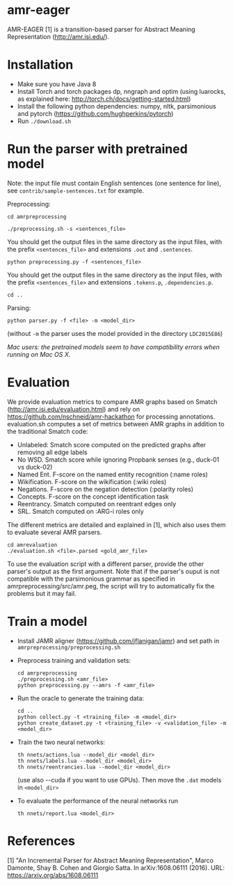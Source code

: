 # amr-eager

AMR-EAGER [1] is a transition-based parser for Abstract Meaning Representation (http://amr.isi.edu/).

# Installation

- Make sure you have Java 8
- Install Torch and torch packages dp, nngraph and optim (using luarocks, as explained here: http://torch.ch/docs/getting-started.html)
- Install the following python dependencies: numpy, nltk, parsimonious and pytorch (https://github.com/hughperkins/pytorch)
- Run ```./download.sh```

# Run the parser with pretrained model

Note: the input file must contain English sentences (one sentence for line), see ```contrib/sample-sentences.txt``` for example.

Preprocessing:
```
cd amrpreprocessing
```

```
./preprocessing.sh -s <sentences_file>
```

You should get the output files in the same directory as the input files, with the prefix ```<sentences_file>``` and extensions ```.out``` and ```.sentences```.

```
python preprocessing.py -f <sentences_file>
```

You should get the output files in the same directory as the input files, with the prefix ```<sentences_file>``` and extensions ```.tokens.p```, ```.dependencies.p```.

```
cd ..
```

Parsing:
```
python parser.py -f <file> -m <model_dir>
``` 

(without ```-m``` the parser uses the model provided in the directory ```LDC2015E86```)

*Mac users: the pretrained models seem to have compatibility errors when running on Mac OS X.*

# Evaluation

We provide evaluation metrics to compare AMR graphs based on Smatch (http://amr.isi.edu/evaluation.html) and rely on https://github.com/nschneid/amr-hackathon for processing annotations.
evaluation.sh computes a set of metrics between AMR graphs in addition to the traditional Smatch code:

* Unlabeled: Smatch score computed on the predicted graphs after removing all edge labels
* No WSD. Smatch score while ignoring Propbank senses (e.g., duck-01 vs duck-02)
* Named Ent. F-score on the named entity recognition (:name roles)
* Wikification. F-score on the wikification (:wiki roles)
* Negations. F-score on the negation detection (:polarity roles)
* Concepts. F-score on the concept identification task
* Reentrancy. Smatch computed on reentrant edges only
* SRL. Smatch computed on :ARG-i roles only

The different metrics are detailed and explained in [1], which also uses them to evaluate several AMR parsers.

```
cd amrevaluation
./evaluation.sh <file>.parsed <gold_amr_file>
```

To use the evaluation script with a different parser, provide the other parser's output as the first argument. Note that if the parser's ouput is not compatible with the parsimonious grammar as specified in amrpreprocessing/src/amr.peg, the script will try to automatically fix the problems but it may fail.

# Train a model
- Install JAMR aligner (https://github.com/jflanigan/jamr) and set path in ```amrpreprocessing/preprocessing.sh```
- Preprocess training and validation sets:
  ```
  cd amrpreprocessing
  ./preprocessing.sh <amr_file>
  python preprocessing.py --amrs -f <amr_file>
  ```
- Run the oracle to generate the training data:
  ```
  cd ..
  python collect.py -t <training_file> -m <model_dir>
  python create_dataset.py -t <training_file> -v <validation_file> -m <model_dir>
  ```
  
- Train the two neural networks: 
  ```
  th nnets/actions.lua --model_dir <model_dir>
  th nnets/labels.lua --model_dir <model_dir>
  th nnets/reentrancies.lua --model_dir <model_dir>
  ```
  
  (use also --cuda if you want to use GPUs). Then move the ```.dat``` models in ```<model_dir>```
  
- To evaluate the performance of the neural networks run 
  ```
  th nnets/report.lua <model_dir>
  ```

# References

[1] "An Incremental Parser for Abstract Meaning Representation", Marco Damonte, Shay B. Cohen and Giorgio Satta. In arXiv:1608.06111 (2016). URL: https://arxiv.org/abs/1608.06111
